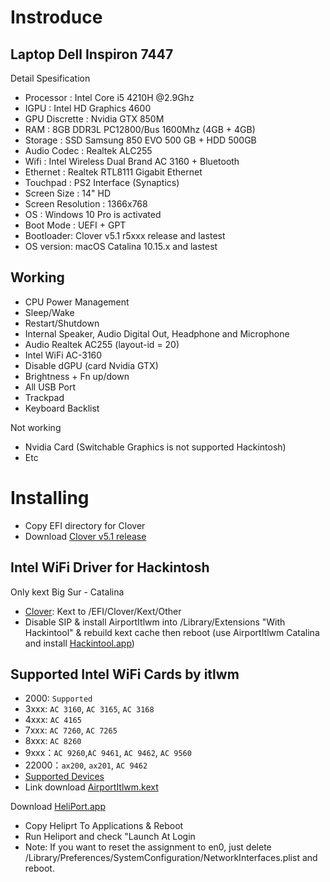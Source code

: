 # Instroduce
## Laptop Dell Inspiron 7447

Detail Spesification
* Processor : Intel Core i5 4210H @2.9Ghz
* IGPU : Intel HD Graphics 4600
* GPU Discrette : Nvidia GTX 850M
* RAM : 8GB DDR3L PC12800/Bus 1600Mhz (4GB + 4GB)
* Storage : SSD Samsung 850 EVO 500 GB + HDD 500GB
* Audio Codec : Realtek ALC255
* Wifi : Intel Wireless Dual Brand AC 3160 + Bluetooth
* Ethernet : Realtek RTL8111 Gigabit Ethernet
* Touchpad : PS2 Interface (Synaptics)
* Screen Size : 14" HD
* Screen Resolution : 1366x768
* OS : Windows 10 Pro is activated
* Boot Mode : UEFI + GPT
* Bootloader: Clover v5.1 r5xxx release and lastest
* OS version: macOS Catalina 10.15.x and lastest

## Working
* CPU Power Management
* Sleep/Wake
* Restart/Shutdown
* Internal Speaker, Audio Digital Out, Headphone and Microphone
* Audio Realtek AC255 (layout-id = 20)
* Intel WiFi AC-3160
* Disable dGPU (card Nvidia GTX)
* Brightness + Fn up/down
* All USB Port
* Trackpad
* Keyboard Backlist

Not working
* Nvidia Card (Switchable Graphics is not supported Hackintosh)
* Etc

# Installing
* Copy EFI directory for Clover
* Download [Clover v5.1 release](https://github.com/CloverHackyColor/CloverBootloader/releases/tag/5128)

## Intel WiFi Driver for Hackintosh
Only kext Big Sur - Catalina
* [Clover](https://github.com/CloverHackyColor/CloverBootloader/releases): Kext to /EFI/Clover/Kext/Other
* Disable SIP & install AirportItlwm into /Library/Extensions "With Hackintool" & rebuild kext cache then reboot (use AirportItlwm Catalina and install [Hackintool.app](https://github.com/headkaze/Hackintool/releases))

## Supported Intel WiFi Cards by itlwm
- 2000: `Supported`
- 3xxx: `AC 3160`, `AC 3165`, `AC 3168`
- 4xxx: `AC 4165`
- 7xxx: `AC 7260`, `AC 7265`
- 8xxx: `AC 8260`
- 9xxx：`AC 9260`,`AC 9461`, `AC 9462`, `AC 9560`
- 22000：`ax200`, `ax201`, `AC 9462`
- [Supported Devices](https://openintelwireless.github.io/itlwm/Compat.html)
- Link download [AirportItlwm.kext](https://github.com/kwangle912/AirportItlwm-for-Hackintosh)

Download [HeliPort.app](https://github.com/OpenIntelWireless/HeliPort/releases/tag/v1.0.1)
* Copy Heliprt To Applications & Reboot
* Run Heliport and check "Launch At Login
* Note: If you want to reset the assignment to en0, 
just delete /Library/Preferences/SystemConfiguration/NetworkInterfaces.plist and reboot.
